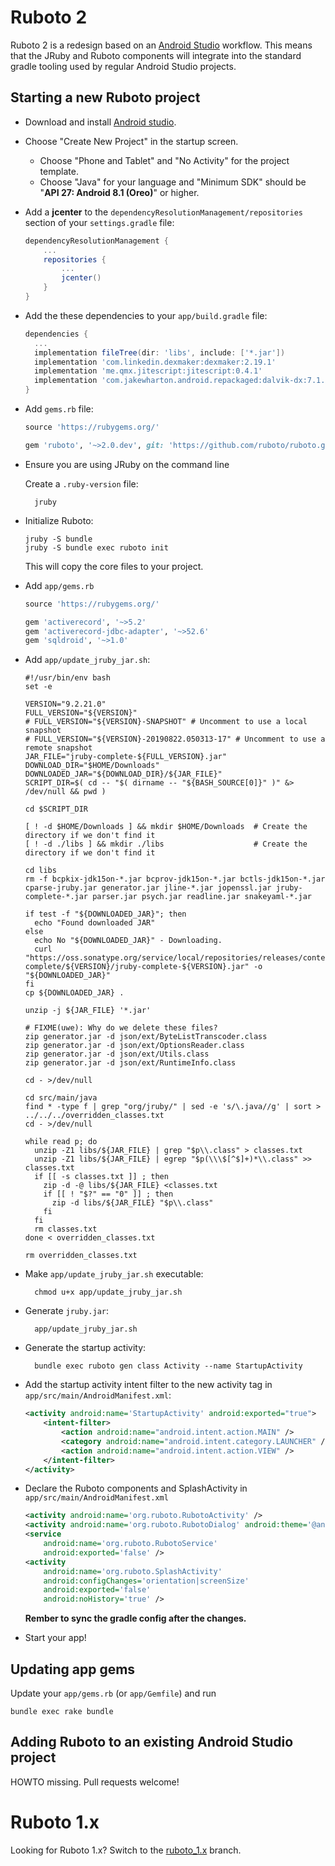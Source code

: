 # Ruboto 2

Ruboto 2 is a redesign based on an [Android Studio](https://developer.android.com/studio/) workflow.
This means that the JRuby and Ruboto components will integrate into the standard gradle tooling used by
regular Android Studio projects.

## Starting a new Ruboto project

* Download and install [Android studio](https://developer.android.com/studio/).

* Choose "Create New Project" in the startup screen.
  * Choose "Phone and Tablet" and "No Activity" for the project template.
  * Choose "Java" for your language and "Minimum SDK" should be "**API 27: Android 8.1 (Oreo)**" or higher.

* Add a **jcenter** to the `dependencyResolutionManagement/repositories` section of your `settings.gradle` file:
  ```groovy
  dependencyResolutionManagement {
      ...
      repositories {
          ...
          jcenter()
      }
  }
  ```

* Add the these dependencies to your `app/build.gradle` file:
  ```groovy
  dependencies {
    ...
    implementation fileTree(dir: 'libs', include: ['*.jar'])
    implementation 'com.linkedin.dexmaker:dexmaker:2.19.1'
    implementation 'me.qmx.jitescript:jitescript:0.4.1'
    implementation 'com.jakewharton.android.repackaged:dalvik-dx:7.1.0_r7'
  }
  ```

* Add `gems.rb` file:
  ```ruby
  source 'https://rubygems.org/'

  gem 'ruboto', '~>2.0.dev', git: 'https://github.com/ruboto/ruboto.git'
  ```

* Ensure you are using JRuby on the command line

  Create a `.ruby-version` file:
  ```text
    jruby
  ```

* Initialize Ruboto:
  ```shell
  jruby -S bundle
  jruby -S bundle exec ruboto init
  ```

  This will copy the core files to your project.


* Add `app/gems.rb`
  ```ruby
  source 'https://rubygems.org/'

  gem 'activerecord', '~>5.2'
  gem 'activerecord-jdbc-adapter', '~>52.6'
  gem 'sqldroid', '~>1.0'
  ```

* Add `app/update_jruby_jar.sh`:
  ```shell
  #!/usr/bin/env bash
  set -e

  VERSION="9.2.21.0"
  FULL_VERSION="${VERSION}"
  # FULL_VERSION="${VERSION}-SNAPSHOT" # Uncomment to use a local snapshot
  # FULL_VERSION="${VERSION}-20190822.050313-17" # Uncomment to use a remote snapshot
  JAR_FILE="jruby-complete-${FULL_VERSION}.jar"
  DOWNLOAD_DIR="$HOME/Downloads"
  DOWNLOADED_JAR="${DOWNLOAD_DIR}/${JAR_FILE}"
  SCRIPT_DIR=$( cd -- "$( dirname -- "${BASH_SOURCE[0]}" )" &> /dev/null && pwd )

  cd $SCRIPT_DIR

  [ ! -d $HOME/Downloads ] && mkdir $HOME/Downloads  # Create the directory if we don't find it
  [ ! -d ./libs ] && mkdir ./libs                    # Create the directory if we don't find it

  cd libs
  rm -f bcpkix-jdk15on-*.jar bcprov-jdk15on-*.jar bctls-jdk15on-*.jar cparse-jruby.jar generator.jar jline-*.jar jopenssl.jar jruby-complete-*.jar parser.jar psych.jar readline.jar snakeyaml-*.jar

  if test -f "${DOWNLOADED_JAR}"; then
    echo "Found downloaded JAR"
  else
    echo No "${DOWNLOADED_JAR}" - Downloading.
    curl "https://oss.sonatype.org/service/local/repositories/releases/content/org/jruby/jruby-complete/${VERSION}/jruby-complete-${VERSION}.jar" -o "${DOWNLOADED_JAR}"
  fi
  cp ${DOWNLOADED_JAR} .

  unzip -j ${JAR_FILE} '*.jar'

  # FIXME(uwe): Why do we delete these files?
  zip generator.jar -d json/ext/ByteListTranscoder.class
  zip generator.jar -d json/ext/OptionsReader.class
  zip generator.jar -d json/ext/Utils.class
  zip generator.jar -d json/ext/RuntimeInfo.class

  cd - >/dev/null

  cd src/main/java
  find * -type f | grep "org/jruby/" | sed -e 's/\.java//g' | sort > ../../../overridden_classes.txt
  cd - >/dev/null

  while read p; do
    unzip -Z1 libs/${JAR_FILE} | grep "$p\\.class" > classes.txt
    unzip -Z1 libs/${JAR_FILE} | egrep "$p(\\\$[^$]+)*\\.class" >> classes.txt
    if [[ -s classes.txt ]] ; then
      zip -d -@ libs/${JAR_FILE} <classes.txt
      if [[ ! "$?" == "0" ]] ; then
        zip -d libs/${JAR_FILE} "$p\\.class"
      fi
    fi
    rm classes.txt
  done < overridden_classes.txt

  rm overridden_classes.txt
  ```

* Make `app/update_jruby_jar.sh` executable:
  ```shell
    chmod u+x app/update_jruby_jar.sh
  ```

* Generate `jruby.jar`:
  ```shell
    app/update_jruby_jar.sh
  ```

* Generate the startup activity:
  ```shell
    bundle exec ruboto gen class Activity --name StartupActivity
  ```

* Add the startup activity intent filter to the new activity tag in `app/src/main/AndroidManifest.xml`:
  ```xml
  <activity android:name='StartupActivity' android:exported="true">
      <intent-filter>
          <action android:name="android.intent.action.MAIN" />
          <category android:name="android.intent.category.LAUNCHER" />
          <action android:name="android.intent.action.VIEW" />
      </intent-filter>
  </activity>
  ```

* Declare the Ruboto components and SplashActivity in `app/src/main/AndroidManifest.xml`
  ```xml
  <activity android:name='org.ruboto.RubotoActivity' />
  <activity android:name='org.ruboto.RubotoDialog' android:theme='@android:style/Theme.Dialog' />
  <service
      android:name='org.ruboto.RubotoService'
      android:exported='false' />
  <activity
      android:name='org.ruboto.SplashActivity'
      android:configChanges='orientation|screenSize'
      android:exported='false'
      android:noHistory='true' />
  ```

  **Rember to sync the gradle config after the changes.**

 
* Start your app!

## Updating app gems

Update your `app/gems.rb` (or `app/Gemfile`) and run
  ```shell
  bundle exec rake bundle
  ```

## Adding Ruboto to an existing Android Studio project

HOWTO missing.  Pull requests welcome!

# Ruboto 1.x

Looking for Ruboto 1.x?  Switch to the [ruboto_1.x](https://github.com/ruboto/ruboto/tree/ruboto_1.x) branch.
